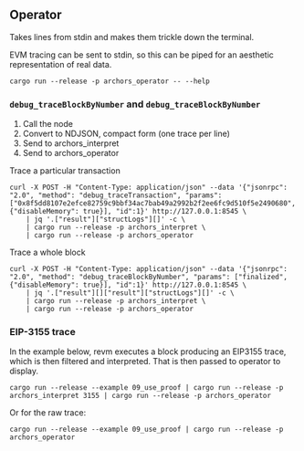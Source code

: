 ## Operator

Takes lines from stdin and makes them trickle down the terminal.

EVM tracing can be sent to stdin, so this can be piped for an aesthetic representation
of real data.

```command
cargo run --release -p archors_operator -- --help
```

### `debug_traceBlockByNumber` and `debug_traceBlockByNumber`

1. Call the node
2. Convert to NDJSON, compact form (one trace per line)
3. Send to archors_interpret
4. Send to archors_operator

Trace a particular transaction
```command
curl -X POST -H "Content-Type: application/json" --data '{"jsonrpc": "2.0", "method": "debug_traceTransaction", "params": ["0x8f5dd8107e2efce82759c9bbf34ac7bab49a2992b2f2ee6fc9d510f5e2490680", {"disableMemory": true}], "id":1}' http://127.0.0.1:8545 \
    | jq '.["result"]["structLogs"][]' -c \
    | cargo run --release -p archors_interpret \
    | cargo run --release -p archors_operator
```

Trace a whole block
```
curl -X POST -H "Content-Type: application/json" --data '{"jsonrpc": "2.0", "method": "debug_traceBlockByNumber", "params": ["finalized", {"disableMemory": true}], "id":1}' http://127.0.0.1:8545 \
    | jq '.["result"][]["result"]["structLogs"][]' -c \
    | cargo run --release -p archors_interpret \
    | cargo run --release -p archors_operator
```

### EIP-3155 trace
In the example below, revm executes a block producing an EIP3155 trace, which is then
filtered and interpreted. That is then passed to operator to display.

```command
cargo run --release --example 09_use_proof | cargo run --release -p archors_interpret 3155 | cargo run --release -p archors_operator
```
Or for the raw trace:
```command
cargo run --release --example 09_use_proof | cargo run --release -p archors_operator
```
